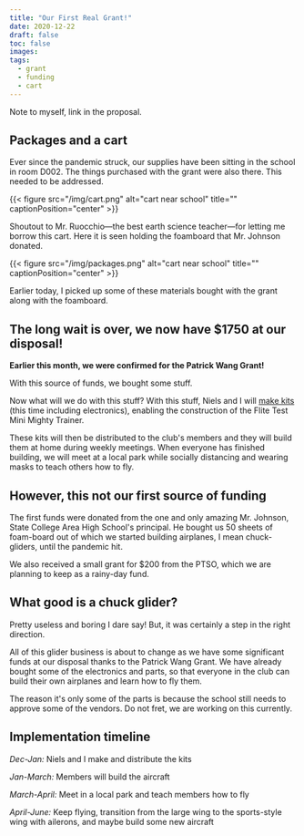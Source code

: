 ```yaml
---
title: "Our First Real Grant!"
date: 2020-12-22
draft: false
toc: false
images:
tags:
  - grant
  - funding
  - cart 
---
```

Note to myself, link in the proposal.

## Packages and a cart

Ever since the pandemic struck, our supplies have been sitting in the school in room D002. The things purchased with the grant were also there. This needed to be addressed.

{{< figure src="/img/cart.png" alt="cart near school" title="" captionPosition="center" >}}

Shoutout to Mr. Ruocchio—the best earth science teacher—for letting me borrow this cart. Here it is seen holding the foamboard that Mr. Johnson donated.

{{< figure src="/img/packages.png" alt="cart near school" title="" captionPosition="center" >}}

Earlier today, I picked up some of these materials bought with the grant along with the foamboard.

## The long wait is over, we now have $1750 at our disposal!

**Earlier this month, we were confirmed for the Patrick Wang Grant!**

With this source of funds, we bought some stuff.

Now what will we do with this stuff? With this stuff, Niels and I will [make kits](/posts/2020/01/flite-test-tiny-trainer-kits/) (this time including electronics), enabling the construction of the Flite Test Mini Mighty Trainer.

These kits will then be distributed to the club's members and they will build them at home during weekly meetings. When everyone has finished building, we will meet at a local park while socially distancing and wearing masks to teach others how to fly.

## However, this not our first source of funding

The first funds were donated from the one and only amazing Mr. Johnson, State College Area High School's principal. He bought us 50 sheets of foam-board out of which we started building airplanes, I mean chuck-gliders, until the pandemic hit.

We also received a small grant for $200 from the PTSO, which we are planning to keep as a rainy-day fund.

## What good is a chuck glider?

Pretty useless and boring I dare say! But, it was certainly a step in the right direction.

All of this glider business is about to change as we have some significant funds at our disposal thanks to the Patrick Wang Grant. We have already bought some of the electronics and parts, so that everyone in the club can build their own airplanes and learn how to fly them.

The reason it's only some of the parts is because the school still needs to approve some of the vendors. Do not fret, we are working on this currently.

## Implementation timeline

*Dec-Jan:* Niels and I make and distribute the kits

*Jan-March:* Members will build the aircraft

*March-April:* Meet in a local park and teach members how to fly

*April-June:* Keep flying, transition from the large wing to the sports-style wing with ailerons, and maybe build some new aircraft
